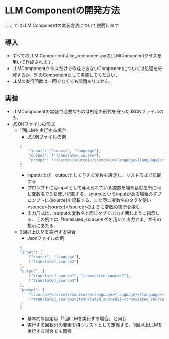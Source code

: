 # LLM Componentの開発方法
ここではLLM Componentの実装方法について説明します

## 導入
- すべてのLLM Componentはllm_component.pyのLLMComponentクラスを用いて作成されます．
- LLMComponentクラスだけで作成できないComponentについては処理を分解するか，別のComponentとして実装してください．
- LLMの実行回数は一回でなくても問題ありません．

## 実装
- LLMComponentの実装で必要なものは所定の形式を守ったJSONファイルのみ．
- JSONファイルの形式
    - 1回LLMを実行する場合
        - JSONファイルの例
        ```python
        {
            "input": ["source", "language"],
            "output": ["translated_source"],
            "prompt": "<source>{source}</source>\n<language>{language}</language>\n\n\nsourceタグで与えられた文章をlanguageで指定された言語に翻訳してtranslated_sourceタグを用いて出力せよ."
        }
        ```
        - inputおよび，outputとして与える変数を設定し，リスト形式で記載する
        - プロンプトにはinputとして与えられている変数を埋め込む箇所に同じ変数名で{}を使い記載する．sourceというinputがある場合必ずプロンプトに{source}を記載する．また同じ変数名のタグを使い\<source>{source}\</source>のように変数の箇所を挟む．
        - 出力形式は，outputの変数名と同じタグで出力を囲むように指示しる．上の例では「translated_sourceタグを用いて出力せよ」がその指示にあたる．
    - 2回以上LLMを実行する場合
        - Jsonファイルの例
        ```python
        {
        "input": [
            ["source", "language"],
            ["translated_source2"]
        ],
        "output": [
            ["translated_source1", "translated_source2"],
            ["translated_source3"]
        ],
        "prompt": [
            "<source>{source}</source>\n<language>{language}</language>\n\n\nsource_text タグで与えられた文章をlanguageで指定された言語に翻訳してtranslated_source1タグを用いて出力せよ．さらに，翻訳したものをドイツ語に翻訳しtranslated_source2タグを用いて出力してください．",
            "<translated_source2>{translated_source2}\<translated_source2>\n\n\ntranslated_source2タグで与えられた文章をフランス語に翻訳してtranslated_source3タグを用いて出力せよ．"
        ]
        }
        ```
        - 基本的な設定は「1回LLMを実行する場合」と同じ
        - 実行する回数分の要素を持つリストとして定義する．3回以上LLMを実行する場合でも同様
